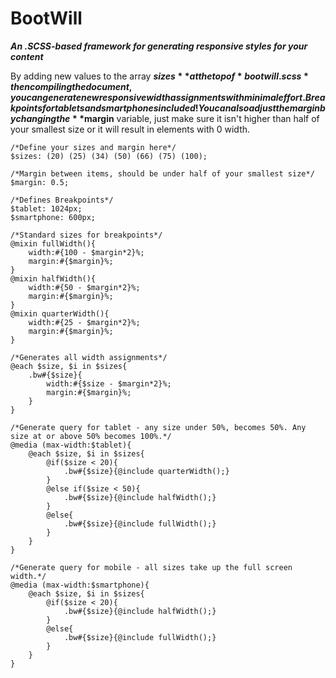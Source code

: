 BootWill
==============

***An .SCSS-based framework for generating responsive styles for your content***


By adding new values to the array **$sizes** at the top of *bootwill.scss* then compiling the document, you can generate new responsive width assignments with minimal effort. Breakpoints for tablets and smartphones included! You can also adjust the margin by changing the **$margin** variable, just make sure it isn't higher than half of your smallest size or it will result in elements with 0 width.

```
/*Define your sizes and margin here*/
$sizes: (20) (25) (34) (50) (66) (75) (100);

/*Margin between items, should be under half of your smallest size*/
$margin: 0.5;

/*Defines Breakpoints*/
$tablet: 1024px;
$smartphone: 600px;

/*Standard sizes for breakpoints*/
@mixin fullWidth(){
	width:#{100 - $margin*2}%;
	margin:#{$margin}%;
}
@mixin halfWidth(){
	width:#{50 - $margin*2}%;
	margin:#{$margin}%;
}
@mixin quarterWidth(){
	width:#{25 - $margin*2}%;
	margin:#{$margin}%;
}

/*Generates all width assignments*/
@each $size, $i in $sizes{
	.bw#{$size}{
		width:#{$size - $margin*2}%;
		margin:#{$margin}%;
	}
}

/*Generate query for tablet - any size under 50%, becomes 50%. Any size at or above 50% becomes 100%.*/
@media (max-width:$tablet){
	@each $size, $i in $sizes{
		@if($size < 20){
			.bw#{$size}{@include quarterWidth();}
		}
		@else if($size < 50){
			.bw#{$size}{@include halfWidth();}
		}
		@else{
			.bw#{$size}{@include fullWidth();}
		}
	}
}

/*Generate query for mobile - all sizes take up the full screen width.*/
@media (max-width:$smartphone){
	@each $size, $i in $sizes{
		@if($size < 20){
			.bw#{$size}{@include halfWidth();}
		}
		@else{
			.bw#{$size}{@include fullWidth();}
		}
	}
}
```
